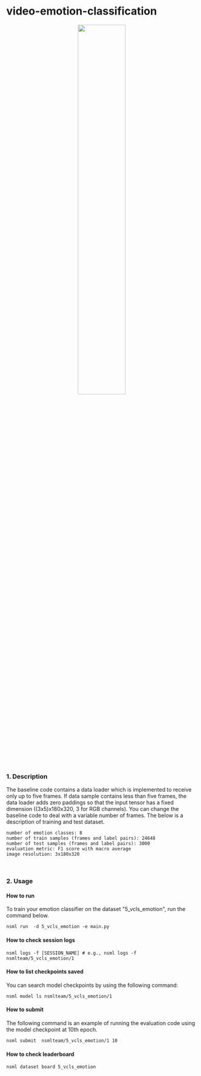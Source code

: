 # video-emotion-classification

<p align="center"><img width="50%" src="png/emotion_model.png" /></p>


### 1. Description
The baseline code contains a data loader which is implemented to receive only up to five frames. If data sample contains less than five frames, the data loader adds zero paddings so that the input tensor has a fixed dimension ((3x5)x180x320, 3 for RGB channels). You can change the baseline code to deal with a variable number of frames. The below is a description of training and test dataset.


```
number of emotion classes: 8
number of train samples (frames and label pairs): 24648
number of test samples (frames and label pairs): 3000
evaluation metric: F1 score with macro average
image resolution: 3x180x320
```

<br/>

### 2. Usage

#### How to run

To train your emotion classifier on the dataset "5_vcls_emotion", run the command below.

```
nsml run  -d 5_vcls_emotion -e main.py
```

#### How to check session logs
```
nsml logs -f [SESSION_NAME] # e.g., nsml logs -f nsmlteam/5_vcls_emotion/1
```

#### How to list checkpoints saved
You can search model checkpoints by using the following command:
```
nsml model ls nsmlteam/5_vcls_emotion/1
```

#### How to submit
The following command is an example of running the evaluation code using the model checkpoint at 10th epoch.
```
nsml submit  nsmlteam/5_vcls_emotion/1 10
```

#### How to check leaderboard
```
nsml dataset board 5_vcls_emotion
```
